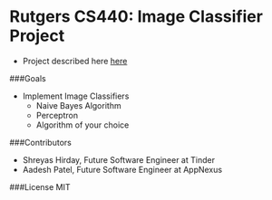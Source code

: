 Rutgers CS440: Image Classifier Project
=======================================

* Project described here [here](http://inst.eecs.berkeley.edu/~cs188/sp11/projects/classification/)

###Goals
* Implement Image Classifiers
  * Naive Bayes Algorithm
  * Perceptron
  * Algorithm of your choice
  
  
###Contributors
* Shreyas Hirday, Future Software Engineer at Tinder
* Aadesh Patel, Future Software Engineer at AppNexus

###License
MIT
